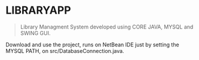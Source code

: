 # LIBRARYAPP
>Library Managment System developed using CORE JAVA, MYSQL and SWING GUI.



Download and use the project, runs on NetBean IDE just by setting the MYSQL PATH, on src/DatabaseConnection.java.
